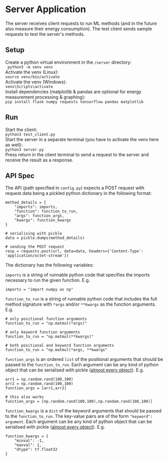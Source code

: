 # Server Application
The server receives client requests to run ML methods (and in the future also measure their energy consumption).
The test client sends sample requests to test the server's methods.

## Setup
Create a python virtual environment in the `/server` directory:  
``` python3 -m venv venv```   
Activate the venv (Linux):  
```source venv/bin/activate```  
Activate the venv (Windows):  
```venv\Scripts\activate```    
Install dependencies (matplotlib & pandas are optional for energy measurement processing & graphing):  
```pip install flask numpy requests tensorflow pandas matplotlib```

## Run
Start the client:  
```python3 test_client.py```  
Start the server in a separate terminal (you have to activate the venv here as well):  
```python3 server.py```  
Press return in the client terminal to send a request to the server and receive the result as a response.

## API Spec
The API (path specified in `config.py`) expects a POST request with request.data being a pickled python dictionary in the following format:
```
method_details = {
    "imports": imports,
    "function": function_to_run,
    "args": function_args,
    "kwargs": function_kwargs
}

# serialising with pickle
data = pickle.dumps(method_details)

# sending the POST request
resp = requests.post(url, data=data, headers={'Content-Type': 'application/octet-stream'})
```
The dictionary has the following variables:

`imports` is a string of runnable python code that specifies the imports necessary to run the given function. E.g.  
```
imports = "import numpy as np"
```

`function_to_run` is a string of runnable python code that includes the full method signature with `*args` and/or `**kwargs` as the function arguments. E.g.  
```
# only positional function arguments
function_to_run = "np.matmul(*args)"

# only keyword function arguments
function_to_run = "np.matmul(**kwargs)"

# both positional and keyword function arguments
function_to_run = "np.matmul(*args, **kwargs"
```

`function_args` is an ordered `list` of the positional arguments that should be passed to the `function_to_run`. Each argument can be any kind of python object that can be serialised with pickle ([almost every object](https://machinelearningmastery.com/a-gentle-introduction-to-serialization-for-python/)). E.g.  
```
arr1 = np.random.rand(100,100)
arr2 = np.random.rand(100,100)
function_args = [arr1,arr2]

# this also works
function_args = [np.random.rand(100,100),np.random.rand(100,100)]
```

`function_kwargs` is a `dict` of the keyword arguments that should be passed to the `function_to_run`. The key-value pairs are of the form `"keyword": argument`. Each argument can be any kind of python object that can be serialised with pickle ([almost every object](https://machinelearningmastery.com/a-gentle-introduction-to-serialization-for-python/)). E.g.  
```
function_kwargs = {
    "minval": -1,
    "maxval": 1,
    "dtype": tf.float32
}
```
